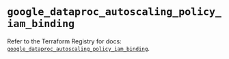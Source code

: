 # `google_dataproc_autoscaling_policy_iam_binding`

Refer to the Terraform Registry for docs: [`google_dataproc_autoscaling_policy_iam_binding`](https://registry.terraform.io/providers/hashicorp/google-beta/6.11.0/docs/resources/google_dataproc_autoscaling_policy_iam_binding).
